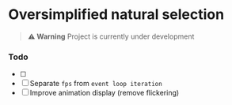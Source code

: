 # Oversimplified natural selection

> **⚠ Warning**
> Project is currently under development

### Todo

- [ ] 
- [ ] Separate `fps` from `event loop iteration`
- [ ] Improve animation display (remove flickering)